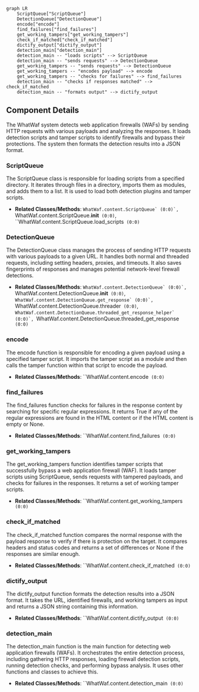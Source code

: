 ```mermaid
graph LR
    ScriptQueue["ScriptQueue"]
    DetectionQueue["DetectionQueue"]
    encode["encode"]
    find_failures["find_failures"]
    get_working_tampers["get_working_tampers"]
    check_if_matched["check_if_matched"]
    dictify_output["dictify_output"]
    detection_main["detection_main"]
    detection_main -- "loads scripts" --> ScriptQueue
    detection_main -- "sends requests" --> DetectionQueue
    get_working_tampers -- "sends requests" --> DetectionQueue
    get_working_tampers -- "encodes payload" --> encode
    get_working_tampers -- "checks for failures" --> find_failures
    detection_main -- "checks if responses matched" --> check_if_matched
    detection_main -- "formats output" --> dictify_output
```

## Component Details

The WhatWaf system detects web application firewalls (WAFs) by sending HTTP requests with various payloads and analyzing the responses. It loads detection scripts and tamper scripts to identify firewalls and bypass their protections. The system then formats the detection results into a JSON format.

### ScriptQueue
The ScriptQueue class is responsible for loading scripts from a specified directory. It iterates through files in a directory, imports them as modules, and adds them to a list. It is used to load both detection plugins and tamper scripts.
- **Related Classes/Methods**: ``WhatWaf.content.ScriptQueue` (0:0)`, ``WhatWaf.content.ScriptQueue.__init__` (0:0)`, ``WhatWaf.content.ScriptQueue.load_scripts` (0:0)`

### DetectionQueue
The DetectionQueue class manages the process of sending HTTP requests with various payloads to a given URL. It handles both normal and threaded requests, including setting headers, proxies, and timeouts. It also saves fingerprints of responses and manages potential network-level firewall detections.
- **Related Classes/Methods**: ``WhatWaf.content.DetectionQueue` (0:0)`, ``WhatWaf.content.DetectionQueue.__init__` (0:0)`, ``WhatWaf.content.DetectionQueue.get_response` (0:0)`, ``WhatWaf.content.DetectionQueue.threader` (0:0)`, ``WhatWaf.content.DetectionQueue.threaded_get_response_helper` (0:0)`, ``WhatWaf.content.DetectionQueue.threaded_get_response` (0:0)`

### encode
The encode function is responsible for encoding a given payload using a specified tamper script. It imports the tamper script as a module and then calls the tamper function within that script to encode the payload.
- **Related Classes/Methods**: ``WhatWaf.content.encode` (0:0)`

### find_failures
The find_failures function checks for failures in the response content by searching for specific regular expressions. It returns True if any of the regular expressions are found in the HTML content or if the HTML content is empty or None.
- **Related Classes/Methods**: ``WhatWaf.content.find_failures` (0:0)`

### get_working_tampers
The get_working_tampers function identifies tamper scripts that successfully bypass a web application firewall (WAF). It loads tamper scripts using ScriptQueue, sends requests with tampered payloads, and checks for failures in the responses. It returns a set of working tamper scripts.
- **Related Classes/Methods**: ``WhatWaf.content.get_working_tampers` (0:0)`

### check_if_matched
The check_if_matched function compares the normal response with the payload response to verify if there is protection on the target. It compares headers and status codes and returns a set of differences or None if the responses are similar enough.
- **Related Classes/Methods**: ``WhatWaf.content.check_if_matched` (0:0)`

### dictify_output
The dictify_output function formats the detection results into a JSON format. It takes the URL, identified firewalls, and working tampers as input and returns a JSON string containing this information.
- **Related Classes/Methods**: ``WhatWaf.content.dictify_output` (0:0)`

### detection_main
The detection_main function is the main function for detecting web application firewalls (WAFs). It orchestrates the entire detection process, including gathering HTTP responses, loading firewall detection scripts, running detection checks, and performing bypass analysis. It uses other functions and classes to achieve this.
- **Related Classes/Methods**: ``WhatWaf.content.detection_main` (0:0)`